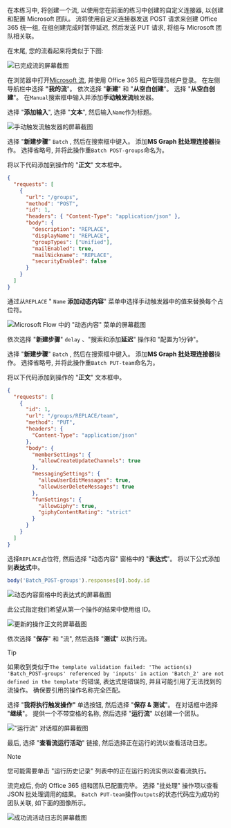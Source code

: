 <!-- markdownlint-disable MD002 MD041 -->

在本练习中, 将创建一个流, 以使用您在前面的练习中创建的自定义连接器, 以创建和配置 Microsoft 团队。 流将使用自定义连接器发送 POST 请求来创建 Office 365 统一组, 在组创建完成时暂停延迟, 然后发送 PUT 请求, 将组与 Microsoft 团队相关联。

在末尾, 您的流看起来将类似于下图:

![已完成流的屏幕截图](./images/flow-team1.png)

在浏览器中打开[Microsoft 流](https://flow.microsoft.com), 并使用 Office 365 租户管理员帐户登录。 在左侧导航栏中选择 **"我的流**"。 依次选择 "**新建**" 和 "**从空白创建**"。 选择 "**从空白创建**"。 在`Manual`搜索框中输入并添加**手动触发流**触发器。

选择 "**添加输入**", 选择 "**文本**", 然后输入`Name`作为标题。

![手动触发流触发器的屏幕截图](./images/flow-team6.png)

选择 "**新建步骤**" `Batch` , 然后在搜索框中键入。 添加**MS Graph 批处理连接器**操作。 选择省略号, 并将此操作重`Batch POST-groups`命名为。

将以下代码添加到操作的 "**正文**" 文本框中。

```json
{
  "requests": [
    {
      "url": "/groups",
      "method": "POST",
      "id": 1,
      "headers": { "Content-Type": "application/json" },
      "body": {
        "description": "REPLACE",
        "displayName": "REPLACE",
        "groupTypes": ["Unified"],
        "mailEnabled": true,
        "mailNickname": "REPLACE",
        "securityEnabled": false
      }
    }
  ]
}
```

通过从`REPLACE` " `Name` **添加动态内容**" 菜单中选择手动触发器中的值来替换每个占位符。

![Microsoft Flow 中的 "动态内容" 菜单的屏幕截图](./images/flow-team2.png)

依次选择 "**新建步骤**" `delay` 、"搜索和添加**延迟**" 操作和 "配置为1分钟"。

选择 "**新建步骤**" `Batch` , 然后在搜索框中键入。 添加**MS Graph 批处理连接器**操作。 选择省略号, 并将此操作重`Batch PUT-team`命名为。

将以下代码添加到操作的 "**正文**" 文本框中。

```json
{
  "requests": [
    {
      "id": 1,
      "url": "/groups/REPLACE/team",
      "method": "PUT",
      "headers": {
        "Content-Type": "application/json"
      },
      "body": {
        "memberSettings": {
          "allowCreateUpdateChannels": true
        },
        "messagingSettings": {
          "allowUserEditMessages": true,
          "allowUserDeleteMessages": true
        },
        "funSettings": {
          "allowGiphy": true,
          "giphyContentRating": "strict"
        }
      }
    }
  ]
}
```

选择`REPLACE`占位符, 然后选择 "动态内容" 窗格中的 "**表达式**"。 将以下公式添加到**表达式**中。

```js
body('Batch_POST-groups').responses[0].body.id
```

![动态内容窗格中的表达式的屏幕截图](./images/flow-formula.png)

此公式指定我们希望从第一个操作的结果中使用组 ID。

![更新的操作正文的屏幕截图](./images/flow-team3.png)

依次选择 "**保存**" 和 "流", 然后选择 "**测试**" 以执行流。

> [!TIP]
> 如果收到类似于`The template validation failed: 'The action(s) 'Batch_POST-groups' referenced by 'inputs' in action 'Batch_2' are not defined in the template'`的错误, 表达式是错误的, 并且可能引用了无法找到的流操作。 确保要引用的操作名称完全匹配。

选择 "**我将执行触发操作"** 单选按钮, 然后选择 "**保存 & 测试**"。 在对话框中选择 "**继续**"。 提供一个不带空格的名称, 然后选择 "**运行流**" 以创建一个团队。

!["运行流" 对话框的屏幕截图](./images/flow-team4.png)

最后, 选择 "**查看流运行活动**" 链接, 然后选择正在运行的流以查看活动日志。

> [!NOTE]
> 您可能需要单击 "运行历史记录" 列表中的正在运行的流实例以查看流执行。

流完成后, 你的 Office 365 组和团队已配置完毕。 选择 "批处理" 操作项以查看 JSON 批处理调用的结果。 `Batch PUT-team`操作`outputs`的状态代码应为成功的团队关联, 如下面的图像所示。

![成功流活动日志的屏幕截图](./images/flow-team5.png)